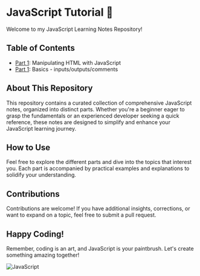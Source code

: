 # JavaScript Tutorial 🚀

Welcome to my JavaScript Learning Notes Repository!

## Table of Contents

- [Part 1](./JavaScript-P1/): Manipulating HTML with JavaScript
- [Part 1](./JavaScript-P2/): Basics - inputs/outputs/comments

## About This Repository

This repository contains a curated collection of comprehensive JavaScript notes, organized into distinct parts. Whether you're a beginner eager to grasp the fundamentals or an experienced developer seeking a quick reference, these notes are designed to simplify and enhance your JavaScript learning journey.

## How to Use

Feel free to explore the different parts and dive into the topics that interest you. Each part is accompanied by practical examples and explanations to solidify your understanding.

## Contributions

Contributions are welcome! If you have additional insights, corrections, or want to expand on a topic, feel free to submit a pull request.

## Happy Coding!

Remember, coding is an art, and JavaScript is your paintbrush. Let's create something amazing together!

![JavaScript](https://media.giphy.com/media/ln7z2eWriiQAllfVcn/giphy.gif)
